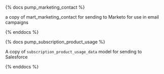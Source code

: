 {% docs pump_marketing_contact %}

a copy of mart_marketing_contact for sending to Marketo for use in email campaigns

{% enddocs %}

{% docs pump_subscription_product_usage %}

A copy of `subscription_product_usage_data` model for sending to Salesforce

{% enddocs %}